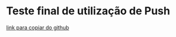 # Teste final de utilização de Push

[link para copiar do github](https://github.com/William-tecnico/teste-final-para-usar-o-push.git)

